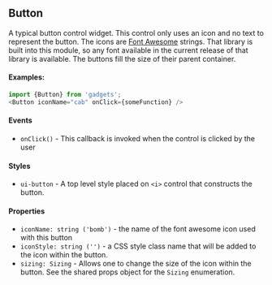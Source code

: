 <a name="module_Button"></a>

## Button
A typical button control widget.  This control only uses an icon and no text
to represent the button.  The icons are [Font Awesome](http://fontawesome.io/)
strings.  That library is built into this module, so any font available in
the current release of that library is available.  The buttons fill the size
of their parent container.

#### Examples:

```javascript
import {Button} from 'gadgets';
<Button iconName="cab" onClick={someFunction} />
```

#### Events
- `onClick()` - This callback is invoked when the control is clicked by the user

#### Styles
- `ui-button` - A top level style placed on `<i>` control that constructs the
button.

#### Properties
- `iconName: string ('bomb')` - the name of the font awesome icon used with this button
- `iconStyle: string ('')` - a CSS style class name that will be added to the
icon within the button.
- `sizing: Sizing` - Allows one to change the size of the icon within the button.
See the shared props object for the `Sizing` enumeration.


